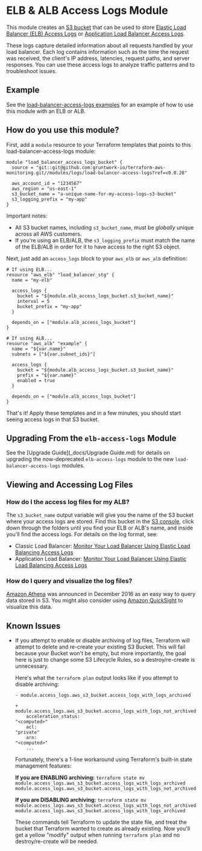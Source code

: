 # ELB & ALB Access Logs Module

This module creates an [S3 bucket](https://aws.amazon.com/s3/) that can be used to store [Elastic Load Balancer (ELB)
Access Logs](http://docs.aws.amazon.com/ElasticLoadBalancing/latest/DeveloperGuide/access-log-collection.html) or 
[Application Load Balancer Access Logs](http://docs.aws.amazon.com/elasticloadbalancing/latest/application/load-balancer-access-logs.html). 

These logs capture detailed information about all requests handled by your load balancer. Each log contains information 
such as the time the request was received, the client's IP address, latencies, request paths, and server responses. You 
can use these access logs to analyze traffic patterns and to troubleshoot issues.

## Example

See the [load-balancer-access-logs examples](/examples/load-balancer-access-logs) for an example of how to use this 
module with an ELB or ALB.

## How do you use this module?

First, add a `module` resource to your Terraform templates that points to this load-balancer-access-logs module:

```hcl
module "load_balancer_access_logs_bucket" {
  source = "git::git@github.com:gruntwork-io/terraform-aws-monitoring.git//modules/logs/load-balancer-access-logs?ref=v0.0.28"

  aws_account_id = "1234567"
  aws_region = "us-east-1"
  s3_bucket_name = "a-unique-name-for-my-access-logs-s3-bucket"
  s3_logging_prefix = "my-app"
}
```

Important notes:

* All S3 bucket names, including `s3_bucket_name`, must be *globally* unique across all AWS customers. 
* If you're using an ELB/ALB, the `s3_logging_prefix` must match the name of the ELB/ALB in order for it to have access to the right S3 object. 

Next, just add an `access_logs` block to your `aws_elb` or `aws_alb` definition:

```hcl
# If using ELB...
resource "aws_elb" "load_balancer_stg" {
  name = "my-elb"

  access_logs {
    bucket = "${module.elb_access_logs_bucket.s3_bucket_name}"
    interval = 5
    bucket_prefix = "my-app"
  }
  
  depends_on = ["module.alb_access_logs_bucket"]
}

# If using ALB...
resource "aws_alb" "example" {
  name = "${var.name}"
  subnets = ["${var.subnet_ids}"]

  access_logs {
    bucket = "${module.alb_access_logs_bucket.s3_bucket_name}"
    prefix = "${var.name}"
    enabled = true
  }
  
  depends_on = ["module.alb_access_logs_bucket"]
}
```

That's it! Apply these templates and in a few minutes, you should start seeing access logs in that S3 bucket.

## Upgrading From the `elb-access-logs` Module

See the [Upgrade Guide](_docs/Upgrade Guide.md) for details on upgrading the now-deprecated `elb-access-logs` module to 
the new `load-balancer-access-logs` modules.

## Viewing and Accessing Log Files

### How do I the access log files for my ALB?

The `s3_bucket_name` output variable will give you the name of the S3 bucket where your access logs are
stored. Find this bucket in the [S3 console](https://console.aws.amazon.com/s3/home), click down through the folders
until you find your ELB or ALB's name, and inside you'll find the access logs. For details on the log format, see:

  - Classic Load Balancer: [Monitor Your Load Balancer Using Elastic Load Balancing Access Logs](http://docs.aws.amazon.com/ElasticLoadBalancing/latest/DeveloperGuide/access-log-collection.html)
  - Application Load Balancer: [Monitor Your Load Balancer Using Elastic Load Balancing Access Logs](http://docs.aws.amazon.com/elasticloadbalancing/latest/application/load-balancer-access-logs.html)

### How do I query and visualize the log files?

[Amazon Athena](http://docs.aws.amazon.com/athena/latest/ug/what-is.html) was announced in December 2016 as an easy way 
to query data stored in S3. You might also consider using [Amazon QuickSight](https://quicksight.aws/) to visualize this 
data.

## Known Issues

- If you attempt to enable or disable archiving of log files, Terraform will attempt to delete and re-create your existing S3
  Bucket. This will fail because your Bucket won't be empty, but more importantly, the goal here is just to change some S3
  Lifecycle Rules, so a destroy/re-create is unnecessary.
  
  Here's what the `terraform plan` output looks like if you attempt to disable archiving:
  
  ```
  - module.access_logs.aws_s3_bucket.access_logs_with_logs_archived
  
  + module.access_logs.aws_s3_bucket.access_logs_with_logs_not_archived
      acceleration_status:                                                 "<computed>"
      acl:                                                                 "private"
      arn:                                                                 "<computed>"
      ...
  ```
  
  Fortunately, there's a 1-line workaround using Terraform's built-in state management features:
  
  **If you are ENABLING archiving:** `terraform state mv module.access_logs.aws_s3_bucket.access_logs_with_logs_archived module.access_logs.aws_s3_bucket.access_logs_with_logs_not_archived`
  
  **If you are DISABLING archiving:** `terraform state mv module.access_logs.aws_s3_bucket.access_logs_with_logs_not_archived module.access_logs.aws_s3_bucket.access_logs_with_logs_archived`
  
  These commands tell Terraform to update the state file, and treat the bucket that Terraform wanted to create as already 
  existing. Now you'll get a yellow "modify" output when running `terraform plan` and no destroy/re-create will be needed.
 
